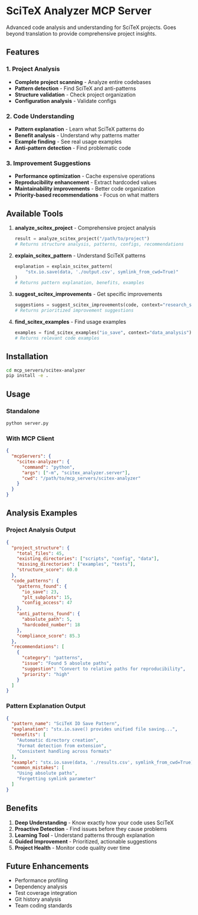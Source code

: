 # SciTeX Analyzer MCP Server

Advanced code analysis and understanding for SciTeX projects. Goes beyond translation to provide comprehensive project insights.

## Features

### 1. Project Analysis
- **Complete project scanning** - Analyze entire codebases
- **Pattern detection** - Find SciTeX and anti-patterns
- **Structure validation** - Check project organization
- **Configuration analysis** - Validate configs

### 2. Code Understanding
- **Pattern explanation** - Learn what SciTeX patterns do
- **Benefit analysis** - Understand why patterns matter
- **Example finding** - See real usage examples
- **Anti-pattern detection** - Find problematic code

### 3. Improvement Suggestions
- **Performance optimization** - Cache expensive operations
- **Reproducibility enhancement** - Extract hardcoded values
- **Maintainability improvements** - Better code organization
- **Priority-based recommendations** - Focus on what matters

## Available Tools

1. **analyze_scitex_project** - Comprehensive project analysis
   ```python
   result = analyze_scitex_project("/path/to/project")
   # Returns structure analysis, patterns, configs, recommendations
   ```

2. **explain_scitex_pattern** - Understand SciTeX patterns
   ```python
   explanation = explain_scitex_pattern(
       "stx.io.save(data, './output.csv', symlink_from_cwd=True)"
   )
   # Returns pattern explanation, benefits, examples
   ```

3. **suggest_scitex_improvements** - Get specific improvements
   ```python
   suggestions = suggest_scitex_improvements(code, context="research_script")
   # Returns prioritized improvement suggestions
   ```

4. **find_scitex_examples** - Find usage examples
   ```python
   examples = find_scitex_examples("io_save", context="data_analysis")
   # Returns relevant code examples
   ```

## Installation

```bash
cd mcp_servers/scitex-analyzer
pip install -e .
```

## Usage

### Standalone
```bash
python server.py
```

### With MCP Client
```json
{
  "mcpServers": {
    "scitex-analyzer": {
      "command": "python",
      "args": ["-m", "scitex_analyzer.server"],
      "cwd": "/path/to/mcp_servers/scitex-analyzer"
    }
  }
}
```

## Analysis Examples

### Project Analysis Output
```json
{
  "project_structure": {
    "total_files": 45,
    "existing_directories": ["scripts", "config", "data"],
    "missing_directories": ["examples", "tests"],
    "structure_score": 60.0
  },
  "code_patterns": {
    "patterns_found": {
      "io_save": 23,
      "plt_subplots": 15,
      "config_access": 47
    },
    "anti_patterns_found": {
      "absolute_path": 5,
      "hardcoded_number": 18
    },
    "compliance_score": 85.3
  },
  "recommendations": [
    {
      "category": "patterns",
      "issue": "Found 5 absolute paths",
      "suggestion": "Convert to relative paths for reproducibility",
      "priority": "high"
    }
  ]
}
```

### Pattern Explanation Output
```json
{
  "pattern_name": "SciTeX IO Save Pattern",
  "explanation": "stx.io.save() provides unified file saving...",
  "benefits": [
    "Automatic directory creation",
    "Format detection from extension",
    "Consistent handling across formats"
  ],
  "example": "stx.io.save(data, './results.csv', symlink_from_cwd=True)",
  "common_mistakes": [
    "Using absolute paths",
    "Forgetting symlink parameter"
  ]
}
```

## Benefits

1. **Deep Understanding** - Know exactly how your code uses SciTeX
2. **Proactive Detection** - Find issues before they cause problems
3. **Learning Tool** - Understand patterns through explanation
4. **Guided Improvement** - Prioritized, actionable suggestions
5. **Project Health** - Monitor code quality over time

## Future Enhancements

- Performance profiling
- Dependency analysis
- Test coverage integration
- Git history analysis
- Team coding standards